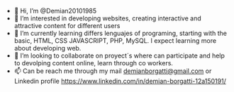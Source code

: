 - 👋 Hi, I’m @Demian20101985
- 👀 I’m interested in developing websites, creating interactive and attractive content for different users
- 🌱 I’m currently learning differs lenguajes of programing, starting with the basic, HTML, CSS JAVASCRIPT, PHP, MySQL. I expect learning more about developing web.
- 💞️ I’m looking to collaborate on proyect´s where can participate and help to devolping content online, learn through co workers.
- 📫 Can be reach me through my mail demianborgatti@gmail.com or Linkedin profile https://www.linkedin.com/in/demian-borgatti-12a150191/

<!---
Demian20101985/Demian20101985 is a ✨ special ✨ repository because its `README.md` (this file) appears on your GitHub profile.
You can click the Preview link to take a look at your changes.
--->

